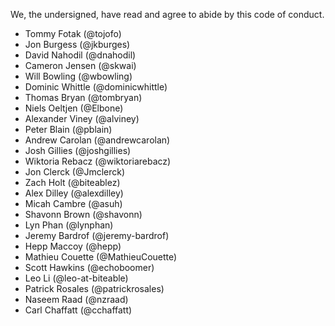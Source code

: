 We, the undersigned, have read and agree to abide by this code of conduct.

* Tommy Fotak (@tojofo)
* Jon Burgess (@jkburges)
* David Nahodil (@dnahodil)
* Cameron Jensen (@skwai)
* Will Bowling (@wbowling)
* Dominic Whittle (@dominicwhittle)
* Thomas Bryan (@tombryan)
* Niels Oeltjen (@Elbone)
* Alexander Viney (@alviney)
* Peter Blain (@pblain)
* Andrew Carolan (@andrewcarolan)
* Josh Gillies (@joshgillies)
* Wiktoria Rebacz (@wiktoriarebacz)
* Jon Clerck (@Jmclerck)
* Zach Holt (@biteablez)
* Alex Dilley (@alexdilley)
* Micah Cambre (@asuh)
* Shavonn Brown (@shavonn)
* Lyn Phan (@lynphan)
* Jeremy Bardrof (@jeremy-bardrof)
* Hepp Maccoy (@hepp)
* Mathieu Couette (@MathieuCouette)
* Scott Hawkins (@echoboomer)
* Leo Li (@leo-at-biteable)
* Patrick Rosales (@patrickrosales)
* Naseem Raad (@nzraad)
* Carl Chaffatt (@cchaffatt)

